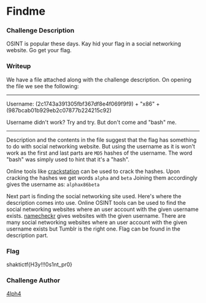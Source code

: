 # Findme

### Challenge Description
OSINT is popular these days. Kay hid your flag in a social networking website. Go get your flag. 


### Writeup
We have a file attached along with the challenge description. 
On opening the file we see the following:

---

Username: (2c1743a391305fbf367df8e4f069f9f9) + "x86" + (987bcab01b929eb2c07877b224215c92)

Username didn't work? Try and try. But don't come and "bash" me.

---

Description and the contents in the file suggest that the flag has something to do with social networking website. 
But using the username as it is won't work as the first and last parts are `MD5` hashes of the username. The word "bash" was simply used to hint that it's a "hash". 

Online tools like [crackstation](https://crackstation.net) can be used to crack the hashes. 
Upon cracking the hashes we get words `alpha` and `beta`
Joining them accordingly gives the username as: `alphax86beta`

Next part is finding the social networking site used. 
Here's where the description comes into use. Online OSINT tools can be used to find the social networking websites where an user account with the given username exists. 
[namecheckr](https://www.namecheckr.com) gives websites with the given username.
There are many social networking websites where an user account with the given username exists but Tumblr is the right one. Flag can be found in the description part. 

### Flag
shaktictf{H3y!!!0s1nt_pr0}

### Challenge Author
[4lph4](https://twitter.com/__4lph4__)